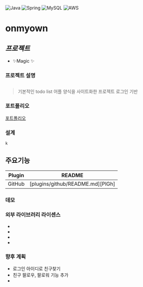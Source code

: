 ![Java](https://img.shields.io/badge/java-%23ED8B00.svg?style=for-the-badge&logo=java&logoColor=white) ![Spring](https://img.shields.io/badge/spring-%236DB33F.svg?style=for-the-badge&logo=spring&logoColor=white) ![MySQL](https://img.shields.io/badge/mysql-%2300f.svg?style=for-the-badge&logo=mysql&logoColor=white) ![AWS](https://img.shields.io/badge/AWS-%23FF9900.svg?style=for-the-badge&logo=amazon-aws&logoColor=white)

# onmyown

## _프로젝트_



- ✨Magic ✨

### 프로젝트 설명

##
> 기본적인  todo list 어플 양식을 사이트화한 프로젝트
> 로그인 기반
>


### 포트폴리오


[포트폴리오]



### 설계


```sh
k
```


## 주요기능


| Plugin | README |
| ------ | ------ |
| GitHub | [plugins/github/README.md][PlGh] |


### 데모



### 외부 라이브러리 라이센스
-
-
-
-


### 향후 계획

- 로그인 아이디로 친구찾기
- 친구 팔로우, 팔로워 기능 추가 
- 

 [포트폴리오]: <https://github.com/portfolio.pdf>

